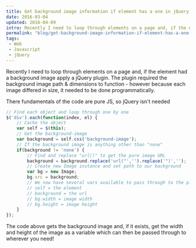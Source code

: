 ```yaml
---
title: Get background image information if element has a one in jQuery
date: 2016-03-04
updated: 2016-04-09
intro: Recently I need to loop through elements on a page and, if the element had a background image apply a jQuery plugin. The plugin required the background image path & dimensions to function
permalink: "blog/get-background-image-information-if-element-has-a-one-in-jquery/"
tags:
 - Web
 - Javascript
 - jQuery
---
```


Recently I need to loop through elements on a page and, if the element had a background image apply a jQuery plugin. The plugin required the background image path & dimensions to function - however because each image differed in size, it needed to be done programmatically.

There fundamentals of the code are pure JS, so jQuery isn't needed

```js
// Find each object and loop through one by one
$('div').each(function(index, el) {
    // Cache the object
    var self = $(this);
    // Get the background-image
    var background = self.css('background-image');
    // If the background image is anything other than "none"
    if(background != 'none') {
        // Find and replace "url()" to get the pure image URL
        background = background.replace('url("','').replace('")','');
        // Create new Image instance and set path to our background
        var bg = new Image;
        bg.src = background;
        // We now have several vars available to pass through to the plugin
        // self = the element
        // background = the url
        // bg.width = image width
        // bg.height = image height
    }
});
```

The code above gets the background image and, if it exists, get the width and height of the image as a variable which can then be passed through to wherever you need!

